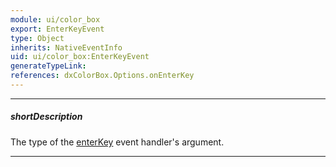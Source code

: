 ```yaml
---
module: ui/color_box
export: EnterKeyEvent
type: Object
inherits: NativeEventInfo
uid: ui/color_box:EnterKeyEvent
generateTypeLink: 
references: dxColorBox.Options.onEnterKey
---
```

---
##### shortDescription
The type of the [enterKey]({basewidgetpath}/Events/#enterKey) event handler's argument.

---
<!-- Description goes here -->